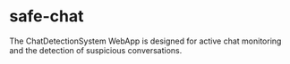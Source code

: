 # safe-chat
​The ChatDetectionSystem WebApp is designed for active chat monitoring and the detection of suspicious conversations.
